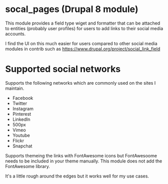 # socal_pages (Drupal 8 module)


This module provides a field type wiget and formatter that can be attached to entities (probably user profiles) for users to add links to their social media accounts.

I find the UI on this much easier for users compared to other social media modules in contrib such as https://www.drupal.org/project/social_link_field

# Supported social networks
Supports the following networks which are commonly used on the sites I maintain.
- Facebook
- Twitter
- Instagram
- Pinterest
- LinkedIn
- 500px
- Vimeo
- Youtube
- Flickr
- Snapchat

Supports themeing the links with FontAwesome icons but FontAwesoome needs to be included in your theme manually. This module does not add the FontAwesome library.

It's a little rough around the edges but it works well for my use cases.

